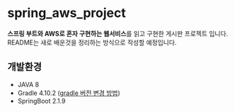 # spring_aws_project
**스프링 부트와 AWS로 혼자 구현하는 웹서비스**를 읽고 구현한 게시판 프로젝트 입니다.
README는 새로 배운것을 정리하는 방식으로 작성할 예정입니다.

## 개발환경
- JAVA 8 
- Gradle 4.10.2 ([gradle 버전 변경 방법]())
- SpringBoot 2.1.9
